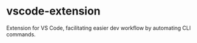 # vscode-extension
Extension for VS Code, facilitating easier dev workflow by automating CLI commands.
